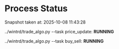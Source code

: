 # Process Status

Snapshot taken at: 2025-10-08 11:43:28

../wintrd/trade_algo.py --task price_update: **RUNNING**

../wintrd/trade_algo.py --task buy_sell: **RUNNING**

